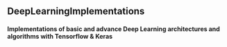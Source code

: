 ## DeepLearningImplementations
#### Implementations of basic and advance Deep Learning architectures and algorithms with Tensorflow & Keras

